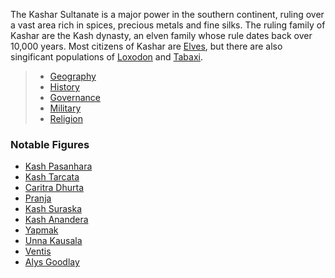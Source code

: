 The Kashar Sultanate is a major power in the southern continent, ruling over a vast area rich in spices, precious metals and fine silks. The ruling family of Kashar are the Kash dynasty, an elven family whose rule dates back over 10,000 years. Most citizens of Kashar are [Elves](../../Species/Homonids/Elves.md), but there are also singificant populations of [Loxodon](../../Species/Homonids/Loxodon.md) and [Tabaxi](../../Species/Homonids/Tabaxi.md).

> - [Geography](Geography.md)
> - [History](History.md)
> - [Governance](Governance.md)
> - [Military](Military.md)
> - [Religion](Religion.md)

### Notable Figures
- [Kash Pasanhara](../../People/Kasharites/Kash%20Pasanhara.md)
- [Kash Tarcata](../../People/Kasharites/Kash%20Tarcata.md)
- [Caritra Dhurta](../../People/Kasharites/Caritra%20Dhurta.md)
- [Pranja](../../People/Kasharites/Pranja.md)
- [Kash Suraska](../../People/Kasharites/Kash%20Suraska.md)
- [Kash Anandera](../../People/Kasharites/Kash%20Anandera.md)
- [Yapmak](../../People/Kasharites/Yapmak.md)
- [Unna Kausala](../../People/Kasharites/Unna%20Kausala.md)
- [Ventis](../../People/Kasharites/Ventis.md)
- [Alys Goodlay](../../People/Kasharites/Alys%20Goodlay.md)